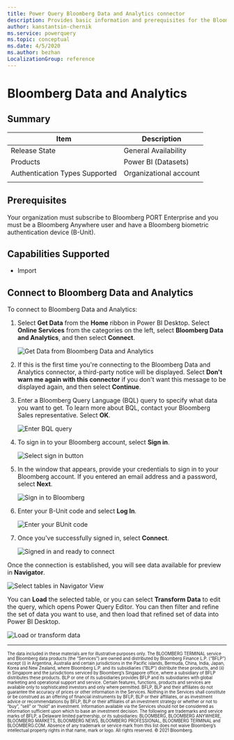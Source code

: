 ```yaml
---
title: Power Query Bloomberg Data and Analytics connector
description: Provides basic information and prerequisites for the Bloomberg Data and Analytics connector, descriptions of the optional input parameters, and discusses limitations and issues you might encounter.
author: kanstantsin-chernik
ms.service: powerquery
ms.topic: conceptual
ms.date: 4/5/2020
ms.author: bezhan
LocalizationGroup: reference
---
```


# Bloomberg Data and Analytics
 
## Summary

| Item | Description |
| ---- | ----------- |
| Release State | General Availability |
| Products | Power BI (Datasets) |
| Authentication Types Supported | Organizational account |
| | |

## Prerequisites
Your organization must subscribe to Bloomberg PORT Enterprise and you must be a Bloomberg Anywhere user and have a Bloomberg biometric authentication device (B-Unit).
 
## Capabilities Supported
* Import

## Connect to Bloomberg Data and Analytics

To connect to Bloomberg Data and Analytics:

1. Select **Get Data** from the **Home** ribbon in Power BI Desktop. Select **Online Services** from the categories on the left, select **Bloomberg Data and Analytics**, and then select **Connect**.

   ![Get Data from Bloomberg Data and Analytics](./media/bloomberg-data-and-analytics/get-bql-data.png)

2. If this is the first time you're connecting to the Bloomberg Data and Analytics connector, a third-party notice will be displayed. Select **Don't warn me again with this connector** if you don't want this message to be displayed again, and then select **Continue**.

3. Enter a Bloomberg Query Language (BQL) query to specify what data you want to get. To learn more about BQL, contact your Bloomberg Sales representative. Select **OK**.

   ![Enter BQL query](./media/bloomberg-data-and-analytics/bql-query.png)

4. To sign in to your Bloomberg account, select **Sign in**.

   ![Select sign in button](./media/bloomberg-data-and-analytics/sign-in.png)

5. In the window that appears, provide your credentials to sign in to your Bloomberg account.
If you entered an email address and a password, select **Next**.

   ![Sign in to Bloomberg](./media/bloomberg-data-and-analytics/bloomberg-sign-in.png)

6. Enter your B-Unit code and select **Log In**.

   ![Enter your BUnit code](./media/bloomberg-data-and-analytics/bunit.png)

7. Once you've successfully signed in, select **Connect**.

   ![Signed in and ready to connect](./media/bloomberg-data-and-analytics/connect.png)

Once the connection is established, you will see data available for preview in **Navigator**.

![Select tables in Navigator View](./media/bloomberg-data-and-analytics/navigator-view.png)

You can **Load** the selected table, or you can select **Transform Data** to edit the query, which opens Power Query Editor. You can then filter and refine the set of data you want to use, and then load that refined set of data into Power BI Desktop.

![Load or transform data](./media/bloomberg-data-and-analytics/button-select.png)

---

<sub><sup>The data included in these materials are for illustrative purposes only. The BLOOMBERG TERMINAL service and Bloomberg data products (the “Services”) are owned and distributed by Bloomberg Finance L.P. (“BFLP”) except (i) in Argentina, Australia and certain jurisdictions in the Pacific islands, Bermuda, China, India, Japan, Korea and New Zealand, where Bloomberg L.P. and its subsidiaries (“BLP”) distribute these products, and (ii) in Singapore and the jurisdictions serviced by Bloomberg’s Singapore office, where a subsidiary of BFLP distributes these products. BLP or one of its subsidiaries provides BFLP and its subsidiaries with global marketing and operational support and service. Certain features, functions, products and services are available only to sophisticated investors and only where permitted. BFLP, BLP and their affiliates do not guarantee the accuracy of prices or other information in the Services. Nothing in the Services shall constitute or be construed as an offering of financial instruments by BFLP, BLP or their affiliates, or as investment advice or recommendations by BFLP, BLP or their affiliates of an investment strategy or whether or not to “buy”, “sell” or “hold” an investment. Information available via the Services should not be considered as information sufficient upon which to base an investment decision. The following are trademarks and service marks of BFLP, a Delaware limited partnership, or its subsidiaries: BLOOMBERG, BLOOMBERG ANYWHERE, BLOOMBERG MARKETS, BLOOMBERG NEWS, BLOOMBERG PROFESSIONAL, BLOOMBERG TERMINAL and BLOOMBERG.COM. Absence of any trademark or service mark from this list does not waive Bloomberg’s intellectual property rights in that name, mark or logo. All rights reserved. © 2021 Bloomberg.</sub></sup>
